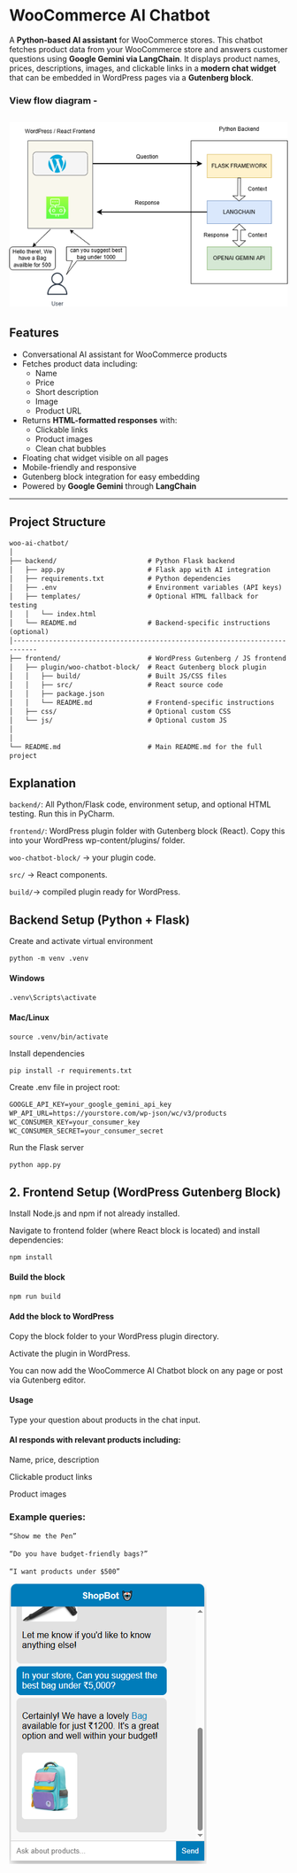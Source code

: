 # WooCommerce AI Chatbot

A **Python-based AI assistant** for WooCommerce stores. This chatbot fetches product data from your WooCommerce store and answers customer questions using **Google Gemini via LangChain**. It displays product names, prices, descriptions, images, and clickable links in a **modern chat widget** that can be embedded in WordPress pages via a **Gutenberg block**.

### View flow diagram - 
![alt text](https://github.com/Manuhd/Generative-AI-Learning-Roadmap/blob/main/projects/woocommercechatbot/woochatbot.drawio%20(1).png)
---

## Features

- Conversational AI assistant for WooCommerce products
- Fetches product data including:
  - Name
  - Price
  - Short description
  - Image
  - Product URL
- Returns **HTML-formatted responses** with:
  - Clickable links
  - Product images
  - Clean chat bubbles
- Floating chat widget visible on all pages
- Mobile-friendly and responsive
- Gutenberg block integration for easy embedding
- Powered by **Google Gemini** through **LangChain**

---

## Project Structure
```
woo-ai-chatbot/
│
├── backend/                       # Python Flask backend
│   ├── app.py                     # Flask app with AI integration
│   ├── requirements.txt           # Python dependencies
│   ├── .env                       # Environment variables (API keys)
│   ├── templates/                 # Optional HTML fallback for testing
│   │   └── index.html
│   └── README.md                  # Backend-specific instructions (optional)
│----------------------------------------------------------------------------
├── frontend/                      # WordPress Gutenberg / JS frontend
│   ├── plugin/woo-chatbot-block/  # React Gutenberg block plugin
│   │   ├── build/                 # Built JS/CSS files
│   │   ├── src/                   # React source code
│   │   ├── package.json
│   │   └── README.md              # Frontend-specific instructions
│   ├── css/                       # Optional custom CSS
│   └── js/                        # Optional custom JS
│
│
└── README.md                      # Main README.md for the full project
```
## Explanation

`backend/`: All Python/Flask code, environment setup, and optional HTML testing. Run this in PyCharm.

`frontend/`: WordPress plugin folder with Gutenberg block (React). Copy this into your WordPress wp-content/plugins/ folder.

`woo-chatbot-block/` → your plugin code.

`src/` → React components.

`build/`→ compiled plugin ready for WordPress.

## Backend Setup (Python + Flask)

Create and activate virtual environment
```
python -m venv .venv
```
#### Windows
```
.venv\Scripts\activate
```
#### Mac/Linux
```
source .venv/bin/activate
```

Install dependencies
```
pip install -r requirements.txt
```

Create .env file in project root:
```
GOOGLE_API_KEY=your_google_gemini_api_key
WP_API_URL=https://yourstore.com/wp-json/wc/v3/products
WC_CONSUMER_KEY=your_consumer_key
WC_CONSUMER_SECRET=your_consumer_secret
```

Run the Flask server
````
python app.py
````
## 2. Frontend Setup (WordPress Gutenberg Block)

Install Node.js and npm if not already installed.

Navigate to frontend folder (where React block is located) and install dependencies:
```
npm install
```

#### Build the block
```
npm run build
```

#### Add the block to WordPress

Copy the block folder to your WordPress plugin directory.

Activate the plugin in WordPress.

You can now add the WooCommerce AI Chatbot block on any page or post via Gutenberg editor.

#### Usage

Type your question about products in the chat input.

#### AI responds with relevant products including:

Name, price, description

Clickable product links

Product images

### Example queries:
```
“Show me the Pen”

“Do you have budget-friendly bags?”

“I want products under $500”
```
![alt text](https://github.com/Manuhd/Generative-AI-Learning-Roadmap/blob/main/projects/woocommercechatbot/woo_chatbot.PNG)


